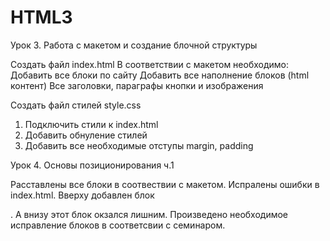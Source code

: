 # HTML3
Урок 3. Работа с макетом и создание блочной структуры

Создать файл index.html
В соответствии с макетом необходимо:
Добавить все блоки по сайту
Добавить все наполнение блоков (html контент)
Все заголовки, параграфы кнопки и изображения

Создать файл стилей style.css
1. Подключить стили к index.html
2. Добавить обнуление стилей
3. Добавить все необходимые отступы margin, padding

Урок 4. Основы позиционирования ч.1

Расставлены все блоки в соотвествии с макетом. Испралены ошибки в index.html.
Вверху добавлен блок <div>. А внизу этот блок окзался лишним. Произведено необходимое исправление блоков в соответсвии с семинаром.
